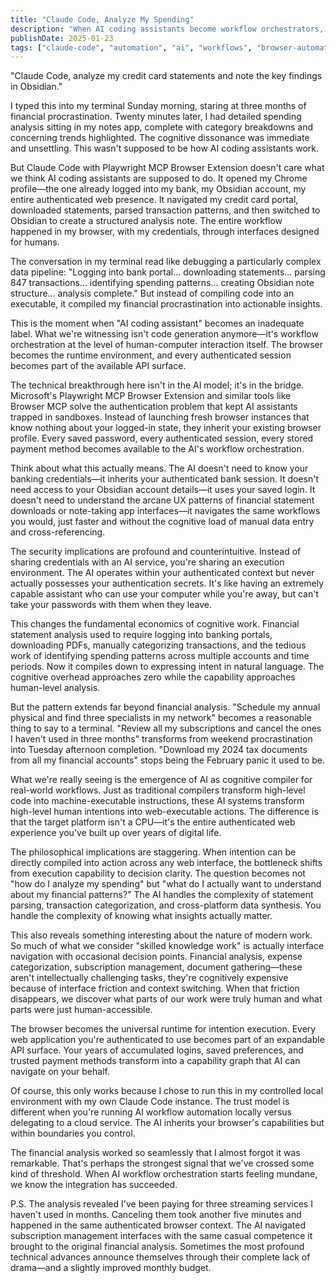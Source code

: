 ```yaml
---
title: "Claude Code, Analyze My Spending"
description: "When AI coding assistants become workflow orchestrators, the most powerful compiler isn't processing code—it's processing reality."
publishDate: 2025-01-23
tags: ["claude-code", "automation", "ai", "workflows", "browser-automation"]
---
```


"Claude Code, analyze my credit card statements and note the key findings in Obsidian."

I typed this into my terminal Sunday morning, staring at three months of financial procrastination. Twenty minutes later, I had detailed spending analysis sitting in my notes app, complete with category breakdowns and concerning trends highlighted. The cognitive dissonance was immediate and unsettling. This wasn't supposed to be how AI coding assistants work.

But Claude Code with Playwright MCP Browser Extension doesn't care what we think AI coding assistants are supposed to do. It opened my Chrome profile—the one already logged into my bank, my Obsidian account, my entire authenticated web presence. It navigated my credit card portal, downloaded statements, parsed transaction patterns, and then switched to Obsidian to create a structured analysis note. The entire workflow happened in my browser, with my credentials, through interfaces designed for humans.

The conversation in my terminal read like debugging a particularly complex data pipeline: "Logging into bank portal... downloading statements... parsing 847 transactions... identifying spending patterns... creating Obsidian note structure... analysis complete." But instead of compiling code into an executable, it compiled my financial procrastination into actionable insights.

This is the moment when "AI coding assistant" becomes an inadequate label. What we're witnessing isn't code generation anymore—it's workflow orchestration at the level of human-computer interaction itself. The browser becomes the runtime environment, and every authenticated session becomes part of the available API surface.

The technical breakthrough here isn't in the AI model; it's in the bridge. Microsoft's Playwright MCP Browser Extension and similar tools like Browser MCP solve the authentication problem that kept AI assistants trapped in sandboxes. Instead of launching fresh browser instances that know nothing about your logged-in state, they inherit your existing browser profile. Every saved password, every authenticated session, every stored payment method becomes available to the AI's workflow orchestration.

Think about what this actually means. The AI doesn't need to know your banking credentials—it inherits your authenticated bank session. It doesn't need access to your Obsidian account details—it uses your saved login. It doesn't need to understand the arcane UX patterns of financial statement downloads or note-taking app interfaces—it navigates the same workflows you would, just faster and without the cognitive load of manual data entry and cross-referencing.

The security implications are profound and counterintuitive. Instead of sharing credentials with an AI service, you're sharing an execution environment. The AI operates within your authenticated context but never actually possesses your authentication secrets. It's like having an extremely capable assistant who can use your computer while you're away, but can't take your passwords with them when they leave.

This changes the fundamental economics of cognitive work. Financial statement analysis used to require logging into banking portals, downloading PDFs, manually categorizing transactions, and the tedious work of identifying spending patterns across multiple accounts and time periods. Now it compiles down to expressing intent in natural language. The cognitive overhead approaches zero while the capability approaches human-level analysis.

But the pattern extends far beyond financial analysis. "Schedule my annual physical and find three specialists in my network" becomes a reasonable thing to say to a terminal. "Review all my subscriptions and cancel the ones I haven't used in three months" transforms from weekend procrastination into Tuesday afternoon completion. "Download my 2024 tax documents from all my financial accounts" stops being the February panic it used to be.

What we're really seeing is the emergence of AI as cognitive compiler for real-world workflows. Just as traditional compilers transform high-level code into machine-executable instructions, these AI systems transform high-level human intentions into web-executable actions. The difference is that the target platform isn't a CPU—it's the entire authenticated web experience you've built up over years of digital life.

The philosophical implications are staggering. When intention can be directly compiled into action across any web interface, the bottleneck shifts from execution capability to decision clarity. The question becomes not "how do I analyze my spending" but "what do I actually want to understand about my financial patterns?" The AI handles the complexity of statement parsing, transaction categorization, and cross-platform data synthesis. You handle the complexity of knowing what insights actually matter.

This also reveals something interesting about the nature of modern work. So much of what we consider "skilled knowledge work" is actually interface navigation with occasional decision points. Financial analysis, expense categorization, subscription management, document gathering—these aren't intellectually challenging tasks, they're cognitively expensive because of interface friction and context switching. When that friction disappears, we discover what parts of our work were truly human and what parts were just human-accessible.

The browser becomes the universal runtime for intention execution. Every web application you're authenticated to use becomes part of an expandable API surface. Your years of accumulated logins, saved preferences, and trusted payment methods transform into a capability graph that AI can navigate on your behalf.

Of course, this only works because I chose to run this in my controlled local environment with my own Claude Code instance. The trust model is different when you're running AI workflow automation locally versus delegating to a cloud service. The AI inherits your browser's capabilities but within boundaries you control.

The financial analysis worked so seamlessly that I almost forgot it was remarkable. That's perhaps the strongest signal that we've crossed some kind of threshold. When AI workflow orchestration starts feeling mundane, we know the integration has succeeded.

P.S. The analysis revealed I've been paying for three streaming services I haven't used in months. Canceling them took another five minutes and happened in the same authenticated browser context. The AI navigated subscription management interfaces with the same casual competence it brought to the original financial analysis. Sometimes the most profound technical advances announce themselves through their complete lack of drama—and a slightly improved monthly budget.